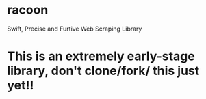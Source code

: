 # racoon
Swift, Precise and Furtive Web Scraping Library

# This is an extremely early-stage library, don't clone/fork/ this just yet!!
